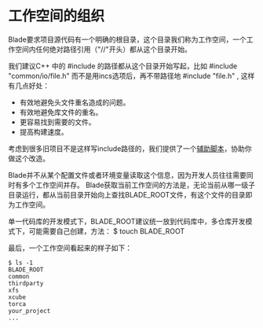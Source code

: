 # 工作空间的组织

Blade要求项目源代码有一个明确的根目录，这个目录我们称为工作空间，一个工作空间内任何绝对路径引用（"//"开头）都从这个目录开始。

我们建议C++ 中的 #include 的路径都从这个目录开始写起，比如 #include "common/io/file.h" 而不是用incs选项后，再不带路径地 #include "file.h" , 这样有几点好处：

* 有效地避免头文件重名造成的问题。
* 有效地避免库文件的重名。
* 更容易找到需要的文件。
* 提高构建速度。

考虑到很多旧项目不是这样写include路径的，我们提供了一个[辅助脚本](/tool/fix-include-path.sh)，协助你做这个改造。

Blade并不从某个配置文件或者环境变量读取这个信息，因为开发人员往往需要同时有多个工作空间并存。
Blade获取当前工作空间的方法是，无论当前从哪一级子目录运行，都从当前目录开始向上查找BLADE_ROOT文件，有这个文件的目录即为工作空间。

单一代码库的开发模式下，BLADE_ROOT建议统一放到代码库中，多仓库开发模式下，可能需要自己创建，方法：
 $ touch BLADE_ROOT

最后，一个工作空间看起来的样子如下：
```
$ ls -1
BLADE_ROOT
common
thirdparty
xfs
xcube
torca
your_project
...
```
